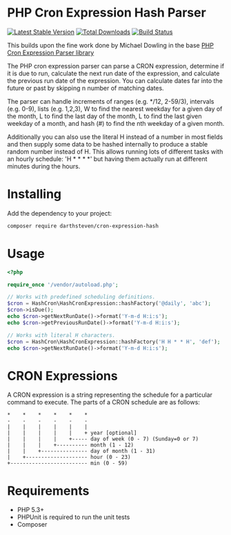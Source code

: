 PHP Cron Expression Hash Parser
==========================

[![Latest Stable Version](https://poser.pugx.org/darthsteven/cron-expression-hash/v/stable.png)](https://packagist.org/packages/darthsteven/cron-expression-hash) [![Total Downloads](https://poser.pugx.org/darthsteven/cron-expression-hash/downloads.png)](https://packagist.org/packages/darthsteven/cron-expression-hash) [![Build Status](https://secure.travis-ci.org/darthsteven/cron-expression-hash.png)](http://travis-ci.org/darthsteven/cron-expression-hash)

This builds upon the fine work done by Michael Dowling in the base [PHP Cron Expression Parser library](https://github.com/mtdowling/cron-expression)

The PHP cron expression parser can parse a CRON expression, determine if it is
due to run, calculate the next run date of the expression, and calculate the previous
run date of the expression.  You can calculate dates far into the future or past by
skipping n number of matching dates.

The parser can handle increments of ranges (e.g. */12, 2-59/3), intervals (e.g. 0-9),
lists (e.g. 1,2,3), W to find the nearest weekday for a given day of the month, L to
find the last day of the month, L to find the last given weekday of a month, and hash
(#) to find the nth weekday of a given month.


Additionally you can also use the literal H instead of a number in most fields and then supply some data to be hashed internally to produce a stable random number instead of H. This allows running lots of different tasks with an hourly schedule: 'H * * * *' but having them actually run at different minutes during the hours.

Installing
==========

Add the dependency to your project:

```bash
composer require darthsteven/cron-expression-hash
```

Usage
=====
```php
<?php

require_once '/vendor/autoload.php';

// Works with predefined scheduling definitions.
$cron = HashCron\HashCronExpression::hashFactory('@daily', 'abc');
$cron->isDue();
echo $cron->getNextRunDate()->format('Y-m-d H:i:s');
echo $cron->getPreviousRunDate()->format('Y-m-d H:i:s');

// Works with literal H characters.
$cron = HashCron\HashCronExpression::hashFactory('H H * * H', 'def');
echo $cron->getNextRunDate()->format('Y-m-d H:i:s');
```

CRON Expressions
================

A CRON expression is a string representing the schedule for a particular command to execute.  The parts of a CRON schedule are as follows:

    *    *    *    *    *    *
    -    -    -    -    -    -
    |    |    |    |    |    |
    |    |    |    |    |    + year [optional]
    |    |    |    |    +----- day of week (0 - 7) (Sunday=0 or 7)
    |    |    |    +---------- month (1 - 12)
    |    |    +--------------- day of month (1 - 31)
    |    +-------------------- hour (0 - 23)
    +------------------------- min (0 - 59)

Requirements
============

- PHP 5.3+
- PHPUnit is required to run the unit tests
- Composer
